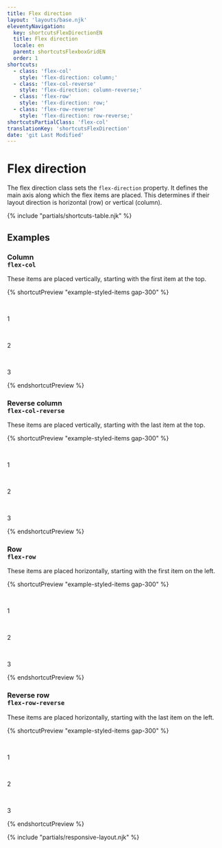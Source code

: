 ```yaml
---
title: Flex direction
layout: 'layouts/base.njk'
eleventyNavigation:
  key: shortcutsFlexDirectionEN
  title: Flex direction
  locale: en
  parent: shortcutsFlexboxGridEN
  order: 1
shortcuts:
  - class: 'flex-col'
    style: 'flex-direction: column;'
  - class: 'flex-col-reverse'
    style: 'flex-direction: column-reverse;'
  - class: 'flex-row'
    style: 'flex-direction: row;'
  - class: 'flex-row-reverse'
    style: 'flex-direction: row-reverse;'
shortcutsPartialClass: 'flex-col'
translationKey: 'shortcutsFlexDirection'
date: 'git Last Modified'
---
```


# Flex direction

The flex direction class sets the `flex-direction` property. It defines the main axis along which the flex items are placed. This determines if their layout direction is horizontal (row) or vertical (column).

{% include "partials/shortcuts-table.njk" %}

## Examples

### Column<br/>`flex-col`

These items are placed vertically, starting with the first item at the top.

{% shortcutPreview "example-styled-items gap-300" %}

<div class="d-flex flex-col">
  <p>1</p>
  <p>2</p>
  <p>3</p>
</div>
{% endshortcutPreview %}

### Reverse column<br/>`flex-col-reverse`

These items are placed vertically, starting with the last item at the top.

{% shortcutPreview "example-styled-items gap-300" %}

<div class="d-flex flex-col-reverse">
  <p>1</p>
  <p>2</p>
  <p>3</p>
</div>
{% endshortcutPreview %}

### Row<br/>`flex-row`

These items are placed horizontally, starting with the first item on the left.

{% shortcutPreview "example-styled-items gap-300" %}

<div class="d-flex flex-row">
  <p>1</p>
  <p>2</p>
  <p>3</p>
</div>
{% endshortcutPreview %}

### Reverse row<br/>`flex-row-reverse`

These items are placed horizontally, starting with the last item on the left.

{% shortcutPreview "example-styled-items gap-300" %}

<div class="d-flex flex-row-reverse">
  <p>1</p>
  <p>2</p>
  <p>3</p>
</div>
{% endshortcutPreview %}

{% include "partials/responsive-layout.njk" %}
